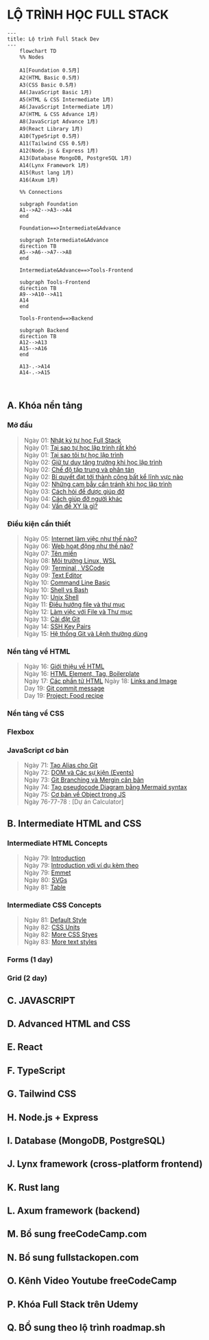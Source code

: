 # LỘ TRÌNH HỌC FULL STACK 

```mermaid
---
title: Lộ trình Full Stack Dev
---
    flowchart TD
    %% Nodes
    
    A1[Foundation 0.5月]
    A2(HTML Basic 0.5月)
    A3(CSS Basic 0.5月)
    A4(JavaScript Basic 1月)
    A5(HTML & CSS Intermediate 1月)
    A6(JavaScript Intermediate 1月)
    A7(HTML & CSS Advance 1月)
    A8(JavaScript Advance 1月)
    A9(React Library 1月)
    A10(TypeSript 0.5月)
    A11(Tailwind CSS 0.5月)
    A12(Node.js & Express 1月)
    A13(Database MongoDB, PostgreSQL 1月)
    A14(Lynx Framework 1月)
    A15(Rust lang 1月)
    A16(Axum 1月)

    %% Connections

    subgraph Foundation
    A1-->A2-->A3-->A4
    end

    Foundation==>Intermediate&Advance
    
    subgraph Intermediate&Advance
    direction TB
    A5-->A6-->A7-->A8
    end
    
    Intermediate&Advance==>Tools-Frontend

    subgraph Tools-Frontend
    direction TB
    A9-->A10-->A11
    A14
    end

    Tools-Frontend==>Backend

    subgraph Backend
    direction TB
    A12-->A13
    A15-->A16
    end

    A13-.->A14
    A14-.->A15
 


```

## A. **Khóa nền tảng**

### Mở đầu
> Ngày 01: [Nhật ký tự học Full Stack](./Day01-Diary.md)  
> Ngày 01: [Tại sao tự học lập trình rất khó](./Day01-WhyDifficultToLearn.md)  
> Ngày 01: [Tại sao tôi tự học lập trình](./Day01-WhyILearnProgramming.md)  
> Ngày 02: [Giữ tư duy tăng trưởng khi học lập trình](./Day02-KeepGrowthMindset.md)  
> Ngày 02: [Chế độ tập trung và phân tán](./Day02-FocusAndDiffuseMode.md)  
> Ngày 02: [Bí quyết đạt tới thành công bất kể lĩnh vực nào ](Day02-SuccessSecret.md)    
> Ngày 02: [Những cạm bẫy cần tránh khi học lập trình](Day02-AvoidPitfalls.md)   
> Ngày 03: [Cách hỏi để được giúp đỡ](./Day03-HowToAsk.md)    
> Ngày 04: [Cách giúp đỡ người khác](./Day04-HowTOHelp.md)   
> Ngày 04: [Vấn đề XY là gì?](./Day04-XYProblems.md)  

### Điều kiện cần thiết
> Ngày 05: [Internet làm việc như thế nào?](./Day05-HowInternetWork.md)  
> Ngày 06: [Web hoạt động như thế nào?](./Day06-HowWebWork.md)  
> Ngày 07: [Tên miền ](./Day07-DomainName.md)  
> Ngày 08: [Môi trường Linux, WSL](./Day08-LinuxAndWSL.md)  
> Ngày 09: [Terminal , VSCode](./Day09-TerminalVSCode.md)  
> Ngày 09: [Text Editor](./Day09-TextEditorVSCode.md)  
> Ngày 10: [Command Line Basic](./Day10-CommandLineBasic.md)    
> Ngày 10: [Shell vs Bash](./Day10-ShellVsBash.md)    
> Ngày 10: [Unix Shell](./Day10-UnixShell.md)  
> Ngày 11: [Điều hướng file và thư mục](./Day11-NagigateFileDirectory.md)    
> Ngày 12: [Làm việc với File và Thư mục](./Day12-WorkingWithFileDirectory.md)  
> Ngày 13: [Cài đặt Git](./Day13-Git-Install.md)  
> Ngày 14: [SSH Key Pairs](./Day14-SSHKeyPair.md)  
> Ngày 15: [Hệ thống Git và Lệnh thường dùng](./Day15-GitSystem.md)  

### Nền tảng về HTML
> Ngày 16: [Giới thiệu về HTML](./Day16-HTMLIntroduce.md)   
> Ngày 16: [HTML Element, Tag, Boilerplate](./Day16-HTML-tag-element-boilerplate.md)  
> Ngày 17: [Các phần tử HTML](./Day17-HtmlElements.md)
> Ngày 18: [Links and Image](./Day18-LinksAndImages.md)  
> Day 19: [Git commit message](./Day19-Git-commit.md)  
> Day 19: [Project: Food recipe](./Day19-food-recipe.md)  

### Nền tảng về CSS
### Flexbox
### JavaScript cơ bản
> Ngày 71: [Tạo Alias cho Git](./Day71-create-alias-git.md)  
> Ngày 72: [DOM và Các sự kiện (Events)](./Day72-DOMandEvents.md)  
> Ngày 73: [Git Branching và Mergin căn bản](./Day72-GitBranchingBasics.md)  
> Ngày 74: [Tạo pseudocode Diagram bằng Mermaid syntax](./Day74-PseudocodeDiagramMermaid.md)    
> Ngày 75: [Cơ bản về Object trong JS](./Day75-ObjectBasics.md)  
> Ngày 76-77-78 : [Dự án Calculator]  

## B. Intermediate HTML and CSS
### Intermediate HTML Concepts 
> Ngày 79: [Introduction](./Day79-IntroductionHTML-CSSIntermediate.md)  
> Ngày 79: [Introduction với ví dụ kèm theo](./Day79-Introduction-with-example.md)  
> Ngày 79: [Emmet](./Day79-emmet.md)   
> Ngày 80: [SVGs](./Day80-SVG.md)  
> Ngày 81: [Table](./Day81-Table.md)  

### Intermediate CSS Concepts 
> Ngày 81: [Default Style](./Day81-CSS-Default-Styles.md)  
> Ngày 82: [CSS Units](./Day82-CSS-Units.md)  
> Ngày 82: [More CSS Styes](./Day82-More-CSS-Styles.md)  
> Ngày 83: [More text styles](./Day83-More-Text-Styles.md)  

### Forms (1 day)
### Grid (2 day)


## C. **JAVASCRIPT**
## D. **Advanced HTML and CSS**
## E. **React**
## F. **TypeScript**
## G. **Tailwind CSS**
## H. **Node.js + Express**
## I. **Database (MongoDB, PostgreSQL)**
## J. **Lynx framework (cross-platform frontend)**
## K. **Rust lang**
## L. **Axum framework (backend)**
## M. **Bổ sung freeCodeCamp.com**
## N. **Bổ sung fullstackopen.com** 
## O. **Kênh Video Youtube freeCodeCamp**
## P. **Khóa Full Stack trên Udemy**
## Q. **BỔ sung theo lộ trình roadmap.sh**
